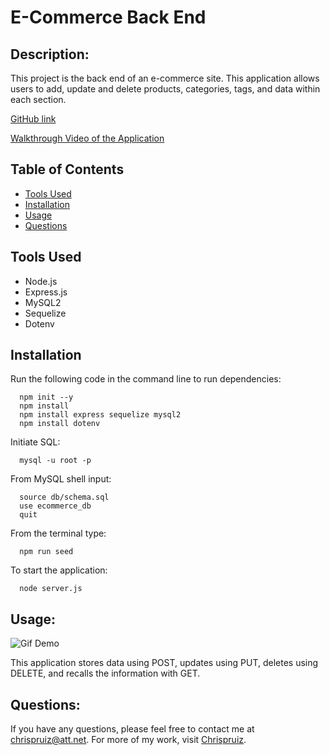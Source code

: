 # E-Commerce Back End
  
  ## Description: 
  This project is the back end of an e-commerce site. This application allows users to add, update and delete products, categories, tags, and data within each section.

  [GitHub link](https://github.com/Chrispruiz/ORM-Challenge-E-commerce-Back-End.git)

  [Walkthrough Video of the Application](https://drive.google.com/file/d/1ixdcsgsZTmPNXrOXUUUzgpKCPZjnyF4y/view)
  ## Table of Contents
  * [Tools Used](#tools%20used) 
  * [Installation](#installation)
  * [Usage](#usage)
  * [Questions](#questions)
  ## Tools Used
  * Node.js
  * Express.js
  * MySQL2
  * Sequelize 
  * Dotenv
  

  ## Installation
  Run the following code in the command line to run dependencies:
      
      npm init --y
      npm install
      npm install express sequelize mysql2
      npm install dotenv

  Initiate SQL:

      mysql -u root -p
  From MySQL shell input:

      source db/schema.sql
      use ecommerce_db
      quit

  From the terminal type:

      npm run seed

  To start the application:

      node server.js

  ## Usage:
  ![Gif Demo](./video/Gif.gif)

  This application stores data using POST, updates using PUT, deletes using DELETE, and recalls the information with GET. 
  

  ## Questions:
  If you have any questions, please feel free to contact me at chrispruiz@att.net. For more of my work, visit [Chrispruiz](https://github.com/Chrispruiz).
